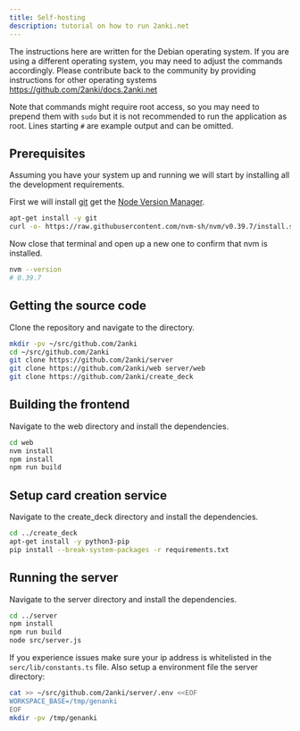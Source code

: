```yaml
---
title: Self-hosting
description: tutorial on how to run 2anki.net
---
```


The instructions here are written for the Debian operating system. If you are using a different operating system, you may need to adjust the commands accordingly.
Please contribute back to the community by providing instructions for other operating systems https://github.com/2anki/docs.2anki.net

Note that commands might require root access, so you may need to prepend them with `sudo`
but it is not recommended to run the application as root. Lines starting `#` are example output and can be omitted.

## Prerequisites

Assuming you have your system up and running we will start by installing all the development requirements.

First we will install [git](https://git-scm.com/) get the [Node Version Manager](https://github.com/nvm-sh/nvm).

```bash
apt-get install -y git
curl -o- https://raw.githubusercontent.com/nvm-sh/nvm/v0.39.7/install.sh | bash
```

Now close that terminal and open up a new one to confirm that nvm is installed.

```bash
nvm --version
# 0.39.7
```

## Getting the source code

Clone the repository and navigate to the directory.

```bash
mkdir -pv ~/src/github.com/2anki
cd ~/src/github.com/2anki
git clone https://github.com/2anki/server
git clone https://github.com/2anki/web server/web
git clone https://github.com/2anki/create_deck
```

## Building the frontend

Navigate to the web directory and install the dependencies.

```bash
cd web
nvm install
npm install
npm run build
```

## Setup card creation service

Navigate to the create_deck directory and install the dependencies.

```bash
cd ../create_deck
apt-get install -y python3-pip
pip install --break-system-packages -r requirements.txt
```

## Running the server

Navigate to the server directory and install the dependencies.

```bash
cd ../server
npm install
npm run build
node src/server.js
```

If you experience issues make sure your ip address is whitelisted in the `serc/lib/constants.ts` file.
Also setup a environment file the server directory:

```bash
cat >> ~/src/github.com/2anki/server/.env <<EOF
WORKSPACE_BASE=/tmp/genanki
EOF
mkdir -pv /tmp/genanki
```

